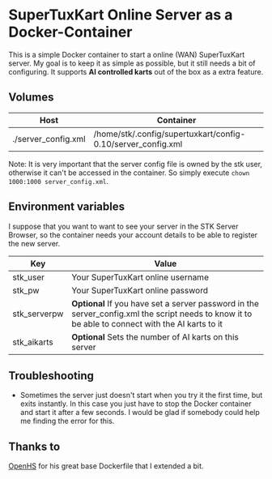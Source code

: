 # SuperTuxKart Online Server as a Docker-Container 
This is a simple Docker container to start a online (WAN) SuperTuxKart server.
My goal is to keep it as simple as possible, but it still needs a bit of configuring.
It supports **AI controlled karts** out of the box as a extra feature. 

## Volumes
| Host                | Container                                                    |
|---------------------|--------------------------------------------------------------|
| ./server_config.xml | /home/stk/.config/supertuxkart/config-0.10/server_config.xml |

Note: It is very important that the server config file is owned by the stk user, otherwise it can't be accessed in the container. So simply execute `chown 1000:1000 server_config.xml`.

## Environment variables
I suppose that you want to want to see your server in the STK Server Browser, so the container needs your account details to be able to register the new server.

| Key          | Value                                                                                                                                |
|--------------|--------------------------------------------------------------------------------------------------------------------------------------|
| stk_user     | Your SuperTuxKart online username                                                                                                    |
| stk_pw       | Your SuperTuxKart online password                                                                                                    |
| stk_serverpw | **Optional** If you have set a server password in the server_config.xml the script needs to know it to be able to connect with the AI karts to it |
| stk_aikarts | **Optional** Sets the number of AI karts on this server|

## Troubleshooting
- Sometimes the server just doesn't start when you try it the first time, but exits instantly. In this case you just have to stop the Docker container and start it after a few seconds. I would be glad if somebody could help me finding the error for this.
## Thanks to 
[OpenHS](https://github.com/openhs/docker-supertuxkart-server) for his great base Dockerfile that I extended a bit.